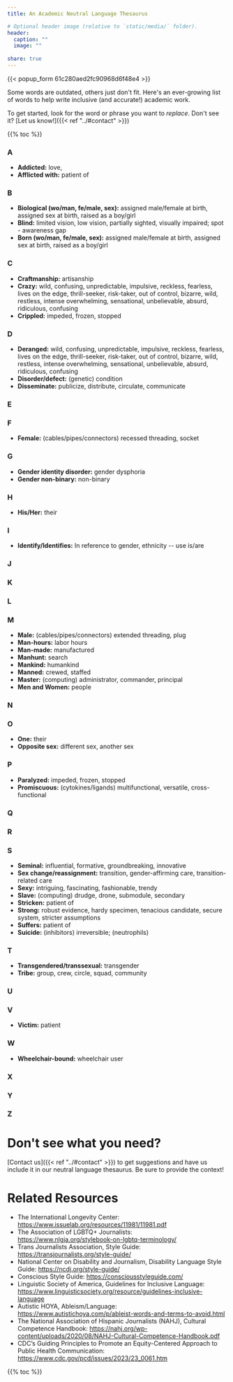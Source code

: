 ```yaml
---
title: An Academic Neutral Language Thesaurus

# Optional header image (relative to `static/media/` folder).
header:
  caption: ""
  image: ""
  
share: true
---
```

{{< popup_form 61c280aed2fc90968d6f48e4 >}}

Some words are outdated, others just don't fit. Here's an ever-growing list of words to help write inclusive (and accurate!) academic work. 

To get started, look for the word or phrase you want to _replace_. Don't see it? [Let us know!]({{< ref "../#contact" >}}) 

{{% toc %}}

### A

- **Addicted:** love, 
- **Afflicted with:** patient of

### B

- **Biological (wo/man, fe/male, sex):** assigned male/female at birth, assigned sex at birth, raised as a boy/girl
- **Blind:** limited vision, low vision, partially sighted, visually impaired; spot - awareness gap
- **Born (wo/man, fe/male, sex):** assigned male/female at birth, assigned sex at birth, raised as a boy/girl

### C

- **Craftmanship:** artisanship
- **Crazy:** wild, confusing, unpredictable, impulsive, reckless, fearless, lives on the edge, thrill-seeker, risk-taker, out of control, bizarre, wild, restless, intense overwhelming, sensational, unbelievable, absurd, ridiculous, confusing
- **Crippled:** impeded, frozen, stopped

### D

- **Deranged:** wild, confusing, unpredictable, impulsive, reckless, fearless, lives on the edge, thrill-seeker, risk-taker, out of control, bizarre, wild, restless, intense overwhelming, sensational, unbelievable, absurd, ridiculous, confusing
- **Disorder/defect:** (genetic) condition
- **Disseminate:** publicize, distribute, circulate, communicate

### E


### F
- **Female:** (cables/pipes/connectors) recessed threading, socket

### G

- **Gender identity disorder:** gender dysphoria
- **Gender non-binary:** non-binary

### H

- **His/Her:** their

### I

- **Identify/Identifies:** In reference to gender, ethnicity -- use is/are

### J


### K


### L


### M

- **Male:** (cables/pipes/connectors) extended threading, plug
- **Man-hours:** labor hours
- **Man-made:** manufactured
- **Manhunt:** search
- **Mankind:** humankind
- **Manned:** crewed, staffed
- **Master:** (computing) administrator, commander, principal
- **Men and Women:** people

### N


### O

- **One:** their
- **Opposite sex:** different sex, another sex

### P

- **Paralyzed:** impeded, frozen, stopped
- **Promiscuous:** (cytokines/ligands) multifunctional, versatile, cross-functional

### Q


### R


### S

- **Seminal:** influential, formative, groundbreaking, innovative
- **Sex change/reassignment:** transition, gender-affirming care, transition-related care
- **Sexy:** intriguing, fascinating, fashionable, trendy
- **Slave:** (computing) drudge, drone, submodule, secondary
- **Stricken:** patient of
- **Strong:** robust evidence, hardy specimen, tenacious candidate, secure system, stricter assumptions
- **Suffers:** patient of
- **Suicide:** (inhibitors) irreversible; (neutrophils) 

### T

- **Transgendered/transsexual:** transgender
- **Tribe:** group, crew, circle, squad, community

### U


### V

- **Victim:** patient

### W

- **Wheelchair-bound:** wheelchair user

### X


### Y


### Z

# Don't see what you need?
[Contact us]({{< ref "../#contact" >}}) to get suggestions and have us include it in our neutral language thesaurus. Be sure to provide the context!

# Related Resources

- The International Longevity Center: https://www.issuelab.org/resources/11981/11981.pdf
- The Association of LGBTQ+ Journalists: https://www.nlgja.org/stylebook-on-lgbtq-terminology/
- Trans Journalists Association, Style Guide: https://transjournalists.org/style-guide/
- National Center on Disability and Journalism, Disability Language Style Guide: https://ncdj.org/style-guide/
- Conscious Style Guide: https://consciousstyleguide.com/
- Linguistic Society of America, Guidelines for Inclusive Language: https://www.linguisticsociety.org/resource/guidelines-inclusive-language
- Autistic HOYA, Ableism/Language: https://www.autistichoya.com/p/ableist-words-and-terms-to-avoid.html
- The National Association of Hispanic Journalists (NAHJ), Cultural Competence Handbook: https://nahj.org/wp-content/uploads/2020/08/NAHJ-Cultural-Competence-Handbook.pdf
- CDC’s Guiding Principles to Promote an Equity-Centered Approach to Public Health Communication: https://www.cdc.gov/pcd/issues/2023/23_0061.htm

{{% toc %}}

